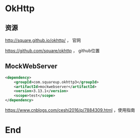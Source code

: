 # OkHttp

## 资源

http://square.github.io/okhttp/ ， 官网

https://github.com/square/okhttp ， github位置



## MockWebServer

```xml
<dependency>
	<groupId>com.squareup.okhttp3</groupId>
	<artifactId>mockwebserver</artifactId>
	<version>3.13.1</version>
	<scope>test</scope>
</dependency>
```

https://www.cnblogs.com/ceshi2016/p/7884309.html ，使用指南













# End
